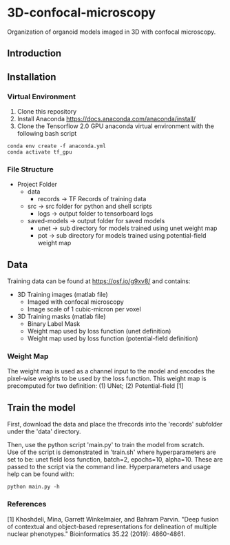 # 3D-confocal-microscopy
Organization of organoid models imaged in 3D with confocal microscopy.

## Introduction

## Installation
### Virtual Environment
1) Clone this repository
2) Install Anaconda <https://docs.anaconda.com/anaconda/install/>
2) Clone the Tensorflow 2.0 GPU anaconda virtual environment with the following bash script

```
conda env create -f anaconda.yml
conda activate tf_gpu
```

### File Structure
* Project Folder
  * data
    * records -> TF Records of training data
  * src -> src folder for python and shell scripts
    * logs -> output folder to tensorboard logs
  * saved-models -> output folder for saved models
    * unet -> sub directory for models trained using unet weight map
    * pot -> sub directory for models trained using potential-field weight map

## Data
Training data can be found at <https://osf.io/g9xv8/> and contains:
* 3D Training images (matlab file)
  * Imaged with confocal microscopy
  * Image scale of 1 cubic-micron per voxel
* 3D Training masks (matlab file)
  * Binary Label Mask
  * Weight map used by loss function (unet definition)
  * Weight map used by loss function (potential-field definition)
  
### Weight Map
The weight map is used as a channel input to the model and encodes the pixel-wise weights to be used by the loss function.
This weight map is precomputed for two definition: (1) UNet; (2) Potential-field [1]

## Train the model
First, download the data and place the tfrecords into the 'records' subfolder under the 'data' directory.

Then, use the python script 'main.py' to train the model from scratch.  
Use of the script is demonstrated in 'train.sh' where hyperparameters are set to be: unet field loss function, batch=2, epochs=10, alpha=10.
These are passed to the script via the command line.
Hyperparameters and usage help can be found with:

```
python main.py -h
```

### References
[1] Khoshdeli, Mina, Garrett Winkelmaier, and Bahram Parvin. "Deep fusion of contextual and object-based representations for delineation of multiple nuclear phenotypes." Bioinformatics 35.22 (2019): 4860-4861.
